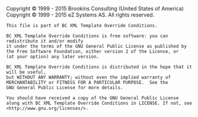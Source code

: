 ﻿Copyright © 1999 - 2015 Brookins Consulting (United States of America)
Copyright © 1999 - 2015 eZ Systems AS. All rights reserved.

    This file is part of BC XML Template Override Conditions.

    BC XML Template Override Conditions is free software: you can redistribute it and/or modify
    it under the terms of the GNU General Public License as published by
    the Free Software Foundation, either version 2 of the License, or
    (at your option) any later version.

    BC XML Template Override Conditions is distributed in the hope that it will be useful,
    but WITHOUT ANY WARRANTY; without even the implied warranty of
    MERCHANTABILITY or FITNESS FOR A PARTICULAR PURPOSE.  See the
    GNU General Public License for more details.

    You should have received a copy of the GNU General Public License
    along with BC XML Template Override Conditions in LICENSE. If not, see <http://www.gnu.org/licenses/>.
